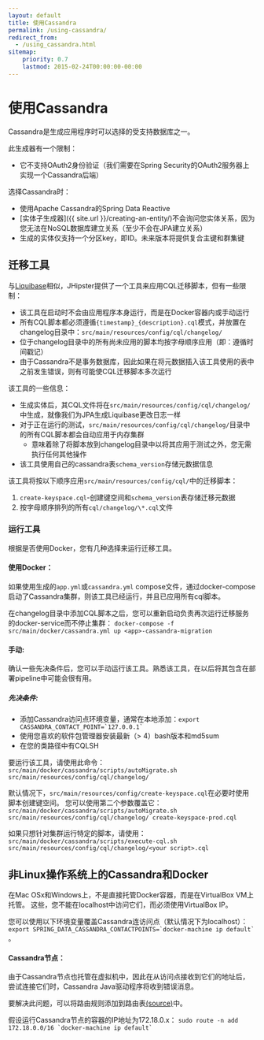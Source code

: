 ```yaml
---
layout: default
title: 使用Cassandra
permalink: /using-cassandra/
redirect_from:
  - /using_cassandra.html
sitemap:
    priority: 0.7
    lastmod: 2015-02-24T00:00:00-00:00
---
```


# <i class="fa fa-eye"></i> 使用Cassandra

Cassandra是生成应用程序时可以选择的受支持数据库之一。

此生成器有一个限制：

*   它不支持OAuth2身份验证（我们需要在Spring Security的OAuth2服务器上实现一个Cassandra后端）

选择Cassandra时：

*   使用Apache Cassandra的Spring Data Reactive
*   [实体子生成器]({{ site.url }}/creating-an-entity/)不会询问您实体关系，因为您无法在NoSQL数据库建立关系（至少不会在JPA建立关系）
*   生成的实体仅支持一个分区key，即ID。未来版本将提供复合主键和群集键

## 迁移工具

与[Liquibase](http://www.liquibase.org/)相似，JHipster提供了一个工具来应用CQL迁移脚本，但有一些限制：

*   该工具在启动时不会由应用程序本身运行，而是在Docker容器内或手动运行
*   所有CQL脚本都必须遵循`{timestamp}_{description}.cql`模式，并放置在changelog目录中：`src/main/resources/config/cql/changelog/`
*   位于changelog目录中的所有尚未应用的脚本均按字母顺序应用（即：遵循时间戳记）
*   由于Cassandra不是事务数据库，因此如果在将元数据插入该工具使用的表中之前发生错误，则有可能使CQL迁移脚本多次运行

该工具的一些信息：

*   生成实体后，其CQL文件将在`src/main/resources/config/cql/changelog/`中生成，就像我们为JPA生成Liquibase更改日志一样
*   对于正在运行的测试，`src/main/resources/config/cql/changelog/`目录中的所有CQL脚本都会自动应用于内存集群
    *   意味着除了将脚本放到changelog目录中以将其应用于测试之外，您无需执行任何其他操作
*   该工具使用自己的cassandra表`schema_version`存储元数据信息

该工具将按以下顺序应用`src/main/resources/config/cql/`中的迁移脚本：

1.  `create-keyspace.cql`-创建键空间和`schema_version`表存储迁移元数据
2.  按字母顺序排列的所有`cql/changelog/\*.cql`文件

### 运行工具

根据是否使用Docker，您有几种选择来运行迁移工具。

#### 使用Docker：

如果使用生成的`app.yml`或`cassandra.yml` compose文件，通过docker-compose启动了Cassandra集群，则该工具已经运行，并且已应用所有cql脚本。

在changelog目录中添加CQL脚本之后，您可以重新启动负责再次运行迁移服务的docker-service而不停止集群：
`docker-compose -f src/main/docker/cassandra.yml up <app>-cassandra-migration`

#### 手动:

确认一些先决条件后，您可以手动运行该工具。熟悉该工具，在以后将其包含在部署pipeline中可能会很有用。

##### 先决条件:

*   添加Cassandra访问点环境变量，通常在本地添加：``export CASSANDRA_CONTACT_POINT=`127.0.0.1` ``
*   使用您喜欢的软件包管理器安装最新（> 4）bash版本和md5sum
*   在您的类路径中有CQLSH

要运行该工具，请使用此命令： `src/main/docker/cassandra/scripts/autoMigrate.sh src/main/resources/config/cql/changelog/`

默认情况下，`src/main/resources/config/create-keyspace.cql`在必要时使用脚本创建键空间。
您可以使用第二个参数覆盖它：`src/main/docker/cassandra/scripts/autoMigrate.sh src/main/resources/config/cql/changelog/ create-keyspace-prod.cql`

如果只想针对集群运行特定的脚本，请使用：`src/main/docker/cassandra/scripts/execute-cql.sh src/main/resources/config/cql/changelog/<your script>.cql`

## 非Linux操作系统上的Cassandra和Docker

在Mac OSx和Windows上，不是直接托管Docker容器，而是在VirtualBox VM上托管。
这些，您不能在localhost中访问它们，而必须使用VirtualBox IP。

您可以使用以下环境变量覆盖Cassandra连访问点（默认情况下为localhost）：``export SPRING_DATA_CASSANDRA_CONTACTPOINTS=`docker-machine ip default` ``。

#### Cassandra节点：

由于Cassandra节点也托管在虚拟机中，因此在从访问点接收到它们的地址后，尝试连接它们时，Cassandra Java驱动程序将收到错误消息。

要解决此问题，可以将路由规则添加到路由表[(source)](http://krasserm.github.io/2015/07/13/chaos-testing-with-docker-and-cassandra/#port-mapping)中。

假设运行Cassandra节点的容器的IP地址为172.18.0.x：
``sudo route -n add 172.18.0.0/16 `docker-machine ip default` ``
